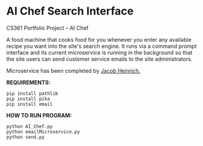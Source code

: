 # AI Chef Search Interface

CS361 Portfolio Project – AI Chef

A food machine that cooks food for you whenever you enter any available recipe you want into the site's search engine. It runs via a command prompt interface and its current microservice is running in the background so that the site users can send customer service emails to the site administrators.

Microservice has been completed by <a href="https://github.com/Jacob-Heinrich/email-microservice">Jacob Heinrich.</a>

<b>REQUIREMENTS:</b>

```
pip install pathlib
pip install pika
pip install email
```
<b>HOW TO RUN PROGRAM:</b>

```
python AI_Chef.py
python emailMicroservice.py
python send.py
```
